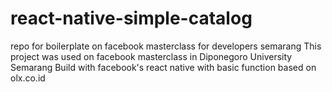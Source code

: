 # react-native-simple-catalog
repo for boilerplate on facebook masterclass for developers semarang
This project was used on facebook masterclass in Diponegoro University Semarang
Build with facebook's react native with basic function based on olx.co.id
